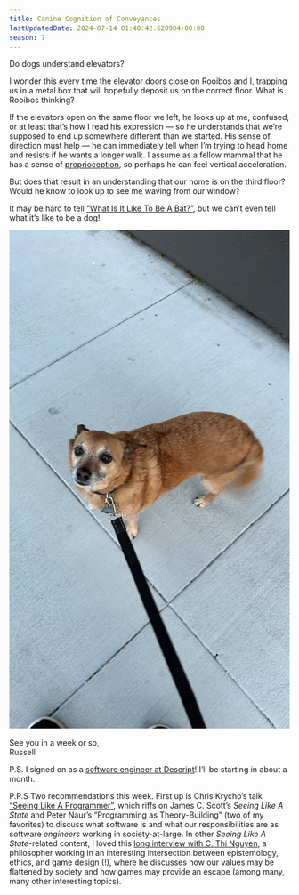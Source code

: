 ```yaml
---
title: Canine Cognition of Conveyances
lastUpdatedDate: 2024-07-14 01:40:42.620904+00:00
season: 7
---
```


Do dogs understand elevators?

I wonder this every time the elevator doors close on Rooibos and I, trapping us in a metal box that will hopefully deposit us on the correct floor. What is Rooibos thinking?

If the elevators open on the same floor we left, he looks up at me, confused, or at least that’s how I read his expression — so he understands that we’re supposed to end up somewhere different than we started. His sense of direction must help — he can immediately tell when I’m trying to head home and resists if he wants a longer walk. I assume as a fellow mammal that he has a sense of [proprioception](https://en.wikipedia.org/wiki/Proprioception), so perhaps he can feel vertical acceleration.

But does that result in an understanding that our home is on the third floor? Would he know to look up to see me waving from our window?

It may be hard to tell [“What Is It Like To Be A Bat?”](https://www.sas.upenn.edu/~cavitch/pdf-library/Nagel_Bat.pdf), but we can’t even tell what it’s like to be a dog!

![Rooibos looking up at me](../../assets/newsletters/rooibos_elevator.jpeg)

See you in a week or so,\
Russell

P.S. I signed on as a [software engineer at Descript](https://www.descript.com)! I’ll be starting in about a month.

P.P.S Two recommendations this week. First up is Chris Krycho’s talk [“Seeing Like A Programmer”](https://v5.chriskrycho.com/elsewhere/seeing-like-a-programmer/), which riffs on James C. Scott’s *Seeing Like A State* and Peter Naur’s “Programming as Theory-Building” (two of my favorites) to discuss what software is and what our responsibilities are as software *engineers* working in society-at-large. In other *Seeing Like A State*-related content, I loved this [long interview with C. Thi Nguyen](https://thegradientpub.substack.com/p/c-thi-nguyen-values-legibility-games), a philosopher working in an interesting intersection between epistemology, ethics, and game design (!), where he discusses how our values may be flattened by society and how games may provide an escape (among many, many other interesting topics).